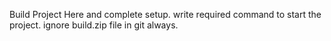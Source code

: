 Build Project Here and complete setup. write required command to start the project. ignore build.zip file in git always.